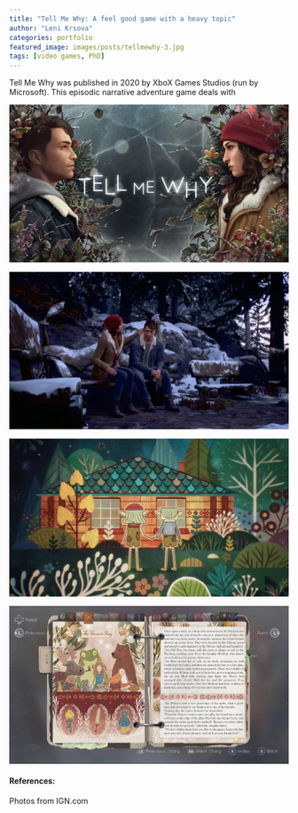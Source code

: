 ```yaml
---
title: "Tell Me Why: A feel good game with a heavy topic"
author: "Leni Krsova"
categories: portfolio
featured_image: images/posts/tellmewhy-3.jpg
tags: [video games, PhD]
---
```


Tell Me Why was published in 2020 by XboX Games Studios (run by Microsoft). This episodic narrative adventure game deals with 


![](/images/posts/tellmewhy-1.jpg)

![](/images/posts/tellmewhy-2.jpg)

![](/images/posts/tellmewhy-4.jpg)

![](/images/posts/tellmewhy-5.PNG)

#### References:
Photos from IGN.com
